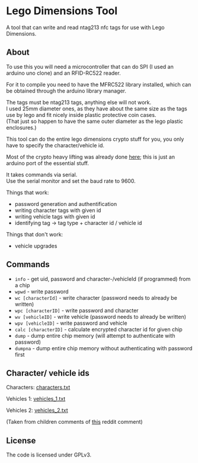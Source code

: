 # Lego Dimensions Tool

A tool that can write and read ntag213 nfc tags for use with Lego Dimensions.

## About

To use this you will need a microcontroller that can do SPI
(I used an arduino uno clone) and an RFID-RC522 reader.

For it to compile you need to have the MFRC522 library installed, which can be obtained through the arduino library manager.

The tags must be ntag213 tags, anything else will not work.  
I used 25mm diameter ones, as they have about the same size
as the tags use by lego and fit nicely inside plastic protective coin cases.  
(That just so happen to have the same outer diameter as the
lego plastic enclosures.)

This tool can do the entire lego dimensions crypto stuff for you, you only have to specify the character/vehicle id.

Most of the crypto heavy lifting was already done [here](https://github.com/phogar/ldnfctags);
this is just an arduino port of the essential stuff.

It takes commands via serial.  
Use the serial monitor and set the baud rate to 9600.

Things that work:
- password generation and authentification
- writing character tags with given id
- writing vehicle tags with given id
- identifying tag -> tag type + character id / vehicle id

Things that don't work:
- vehicle upgrades

## Commands

- `info` - get uid, password and character-/vehicleId (if programmed) from a chip
- `wpwd` - write password
- `wc [characterId]` - write character (password needs to already be written)
- `wpc [characterID]` - write password and character
- `wv [vehicleID]` - write vehicle (password needs to already be written)
- `wpv [vehicleID]` - write password and vehicle
- `calc [characterID]` - calculate encrypted character id for given chip
- `dump` - dump entire chip memory (will attempt to authenticate with password)
- `dumpna` - dump entire chip memory without authenticating with password first

## Character/ vehicle ids

Characters: [characters.txt](characters.txt)

Vehicles 1: [vehicles_1.txt](vehicles_1.txt)

Vehicles 2: [vehicles_2.txt](vehicles_2.txt)

(Taken from children comments of [this](https://www.reddit.com/r/Legodimensions/comments/jlk6ne/which_tags_have_43_pages_in_nfc/gar9tak) reddit comment)

## License

The code is licensed under GPLv3.
